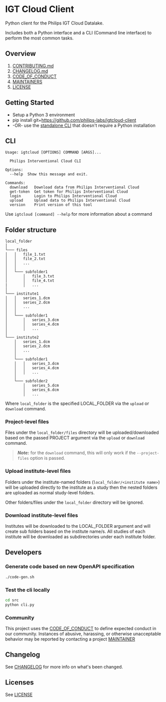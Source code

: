 # IGT Cloud Client

Python client for the Philips IGT Cloud Datalake.

Includes both a Python interface and a CLI (Command line interface) to perform the most common tasks.
## Overview

1. [CONTRIBUTING.md](./CONTRIBUTING.md)
2. [CHANGELOG.md](./CHANGELOG.md)
3. [CODE_OF_CONDUCT](./CODE_OF_CONDUCT.md)
4. [MAINTAINERS](./MAINTAINERS.md)
5. [LICENSE](./LICENSE)

## Getting Started

- Setup a Python 3 environment
- pip install git+https://github.com/philips-labs/igtcloud-client
- -OR- use the [standalone CLI](https://github.com/philips-labs/igtcloud-client/releases/latest) that doesn't require a Python installation

## CLI
```
Usage: igtcloud [OPTIONS] COMMAND [ARGS]...

  Philips Interventional Cloud CLI

Options:
  --help  Show this message and exit.

Commands:
  download   Download data from Philips Interventional Cloud
  get-token  Get token for Philips Interventional Cloud     
  login      Login to Philips Interventional Cloud
  upload     Upload data to Philips Interventional Cloud    
  version    Print version of this tool
```

Use ```igtcloud [command] --help``` for more information about a command

## Folder structure

```
local_folder
│
└─── files
│   │   file_1.txt
│   │   file_2.txt
│   │   ...
│   │
│   └─── subfolder1
│       │   file_3.txt
│       │   file_4.txt
|       │   ...
│
└─── institute1
│   │   series_1.dcm
│   │   series_2.dcm
│   │   ...
│   │
│   └─── subfolder1
│       │   series_3.dcm
│       │   series_4.dcm
│       │   ...
│
└─── institute2
    │   series_1.dcm
    │   series_2.dcm
    │   ...
    │
    └─── subfolder1
    │   │   series_3.dcm
    │   │   series_4.dcm
    │   │   ...
    │
    └─── subfolder2
        │   series_5.dcm
        │   series_6.dcm
        │   ...
```

Where `local_folder` is the specified LOCAL_FOLDER via the `upload` or `download` command.

### Project-level files

Files under the `local_folder/files` directory will be uploaded/downloaded based on the passed PROJECT argument via the `upload` or `download` command.

> **_Note:_** for the `download` command, this will only work if the `--project-files` option is passed. 

### Upload institute-level files

Folders under the institute-named folders (`local_folder/<institute name>`) will be uploaded directly to the institute as a study then the nested folders are uploaded as normal study-level folders.

Other folders/files under the `local_folder` directory will be ignored.

### Download institute-level files

Institutes will be downloaded to the LOCAL_FOLDER argument and will create sub folders based on the institute name/s. All studies of each institute will be downloaded as subdirectories under each institute folder. 

## Developers

### Generate code based on new OpenAPI specification

```BASH
./code-gen.sh
```

### Test the cli locally

```BASH
cd src
python cli.py
```

### Community

This project uses the [CODE_OF_CONDUCT](./CODE_OF_CONDUCT.md) to define expected conduct in our community. Instances of abusive, harassing, or otherwise unacceptable behavior may be reported by contacting a project [MAINTAINER](./MAINTAINERS.md)

## Changelog

See [CHANGELOG](./CHANGELOG.md) for more info on what's been changed.

## Licenses

See [LICENSE](./LICENSE)